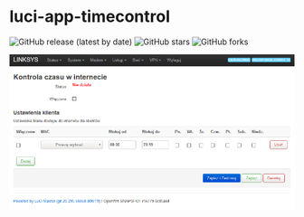 # luci-app-timecontrol

![GitHub release (latest by date)](https://img.shields.io/github/v/release/4IceG/luci-app-timecontrol?style=flat-square)
![GitHub stars](https://img.shields.io/github/stars/4IceG/luci-app-timecontrol?style=flat-square)
![GitHub forks](https://img.shields.io/github/forks/4IceG/luci-app-timecontrol?style=flat-square)

![](https://raw.githubusercontent.com/4IceG/luci-app-timecontrol/main/screens/s1.png)
